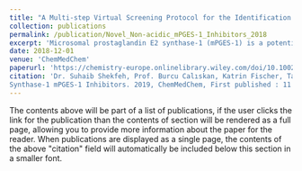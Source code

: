 ```yaml
---
title: "A Multi-step Virtual Screening Protocol for the Identification of Novel Non-acidic Microsomal Prostaglandin E2 Synthase-1 (mPGES-1) Inhibitors."
collection: publications
permalink: /publication/Novel_Non-acidic_mPGES-1_Inhibitors_2018
excerpt: 'Microsomal prostaglandin E2 synthase-1 (mPGES-1) is a potential therapeutic target for the treatment of inflammatory diseases and certain types of cancer. To identify novel scaffolds for mPGES-1 inhibition, we applied a virtual screening (VS) protocol that comprises molecular docking, fingerprints-based clustering with diversity-based selection, protein–ligand interactions fingerprints, and molecular dynamics (MD) simulations with molecular mechanics Poisson–Boltzmann surface area (MM-PBSA) calculations. The hits identified were carefully analyzed to ensure the selection of novel scaffolds that establish stable interactions with key residues in the mPGES-1 binding pocket and inhibit the catalytic activity of the enzyme. As a result, we discovered two promising chemotypes, 4-(2-chlorophenyl)-N-[(2-{[(propan-2-yl)sulfamoyl]methyl}phenyl)methyl]piperazine-1-carboxamide (6) and N-(4-methoxy-3-{[4-(6-methyl-1,3-benzothiazol-2-yl)phenyl]sulfamoyl}phenyl)acetamide (8), as non-acidic mPGES-1 inhibitors with IC50 values of 1.2 and 1.3 μm, respectively. Minimal structural optimization of 8 resulted in three more compounds with promising improvements in inhibitory activity (IC50: 0.3–0.6 μm). The unprecedented chemical structures of 6 and 8, which are amenable to further derivatization, reveal a new and attractive approach for the development of mPGES-1 inhibitors with potential anti-inflammatory and anticancer properties'
date: 2018-12-01
venue: 'ChemMedChem'
paperurl: 'https://chemistry-europe.onlinelibrary.wiley.com/doi/10.1002/cmdc.201800701'
citation: 'Dr. Suhaib Shekfeh, Prof. Burcu Calıskan, Katrin Fischer, Tansu Yalcın, Dr. Ulrike Garscha, Prof. Oliver Werz, Prof. Erden Banoglu; A Multi-step Virtual Screening Protocol for the Identification of Novel Non-acidic Microsomal Prostaglandin-E2
Synthase-1 mPGES-1 Inhibitors. 2019, ChemMedChem, First published : 11 December 2018'
---
```


The contents above will be part of a list of publications, if the user clicks the link for the publication than the contents of section will be rendered as a full page, allowing you to provide more information about the paper for the reader. When publications are displayed as a single page, the contents of the above "citation" field will automatically be included below this section in a smaller font.
